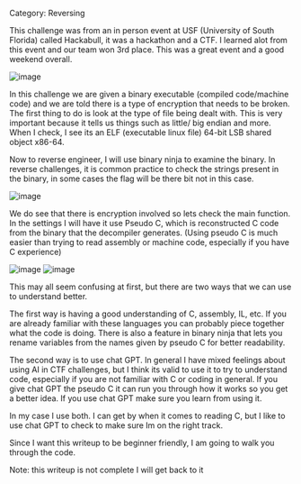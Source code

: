 Category: Reversing

This challenge was from an in person event at USF (University of South Florida) called Hackabull, it was a hackathon and a CTF. 
I learned alot from this event and our team won 3rd place. This was a great event and a good weekend overall.

![image](https://github.com/user-attachments/assets/16a06c4e-e6a7-4c16-843a-0d4e48c50682)


In this challenge we are given a binary executable (compiled code/machine code) and we are told there is a type of encryption that 
needs to be broken. The first thing to do is look at the type of file being dealt with. This is very important because it tells us
things such as little/ big endian and more. When I check, I see its an ELF (executable linux file) 64-bit LSB shared object
 x86-64.

 Now to reverse engineer, I will use binary ninja to examine the binary. In reverse challenges, it is common practice to check the strings present in the binary, in some cases the flag will be there bit not in this case.

 ![image](https://github.com/user-attachments/assets/2731fe5d-808f-4144-8b07-bafed488ca3a)

We do see that there is encryption involved so lets check the main function. In the settings I will have it use Pseudo C, which is reconstructed C code from the binary that the decompiler generates. (Using pseudo C is much easier than trying to read assembly or machine code, especially if you have C experience)

![image](https://github.com/user-attachments/assets/a5005edc-2f1d-4216-b28f-d4075e148cb3)
![image](https://github.com/user-attachments/assets/cfb9ad5f-26f3-4e97-999a-44a3cd129606)


This may all seem confusing at first, but there are two ways that we can use to understand better.  

The first way is having a good understanding of C, assembly, IL, etc. If you are already familiar with these languages you can probably piece together what the code is doing. There is also a feature in binary ninja that lets you rename variables from the names 
given by pseudo C for better readability. 

The second way is to use chat GPT. In general I have mixed feelings about using AI in CTF challenges, but I think its valid to use it to try to understand code, especially if you are not familiar with C or coding in general. If you give chat GPT the pseudo C it can run you through how it works so you get a better idea. If you use chat GPT make sure you learn from using it.

In my case I use both. I can get by when it comes to reading C, but I like to use chat GPT to check to make sure Im on the right track.

Since I want this writeup to be beginner friendly, I am going to walk you through the code. 

Note: this writeup is not complete I will get back to it



